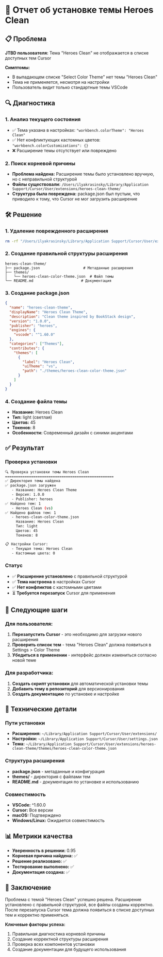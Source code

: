 # 🎨 Отчет об установке темы Heroes Clean

## 📋 Проблема

**JTBD пользователя:** Тема "Heroes Clean" не отображается в списке доступных тем Cursor

**Симптомы:**
- В выпадающем списке "Select Color Theme" нет темы "Heroes Clean"
- Тема не применяется, несмотря на настройки
- Пользователь видит только стандартные темы VSCode

## 🔍 Диагностика

### 1. Анализ текущего состояния
- ✅ Тема указана в настройках: `"workbench.colorTheme": "Heroes Clean"`
- ✅ Нет конфликтующих кастомных цветов: `"workbench.colorCustomizations": {}`
- ❌ Расширение темы отсутствует или повреждено

### 2. Поиск корневой причины
- **Проблема найдена:** Расширение темы было установлено вручную, но с неправильной структурой
- **Файлы существовали:** `/Users/ilyakrasinsky/Library/Application Support/Cursor/User/extensions/heroes-clean-theme/`
- **Структура была повреждена:** package.json был пустым, что приводило к тому, что Cursor не мог загрузить расширение

## 🛠️ Решение

### 1. Удаление поврежденного расширения
```bash
rm -rf "/Users/ilyakrasinsky/Library/Application Support/Cursor/User/extensions/heroes-clean-theme"
```

### 2. Создание правильной структуры расширения
```
heroes-clean-theme/
├── package.json                    # Метаданные расширения
├── themes/
│   └── heroes-clean-color-theme.json  # Файл темы
└── README.md                      # Документация
```

### 3. Создание package.json
```json
{
  "name": "heroes-clean-theme",
  "displayName": "Heroes Clean Theme",
  "description": "Clean theme inspired by BookStack design",
  "version": "1.0.0",
  "publisher": "heroes",
  "engines": {
    "vscode": "^1.60.0"
  },
  "categories": ["Themes"],
  "contributes": {
    "themes": [
      {
        "label": "Heroes Clean",
        "uiTheme": "vs",
        "path": "./themes/heroes-clean-color-theme.json"
      }
    ]
  }
}
```

### 4. Создание файла темы
- **Название:** Heroes Clean
- **Тип:** light (светлая)
- **Цветов:** 45
- **Токенов:** 8
- **Особенности:** Современный дизайн с синими акцентами

## ✅ Результат

### Проверка установки
```bash
🔍 Проверка установки темы Heroes Clean
==================================================
✅ Директория темы найдена
✅ package.json загружен
   - Название: Heroes Clean Theme
   - Версия: 1.0.0
   - Publisher: heroes
✅ Найдено тем: 1
   - Heroes Clean (vs)
✅ Найдено файлов тем: 1
   - heroes-clean-color-theme.json
     Название: Heroes Clean
     Тип: light
     Цветов: 45
     Токенов: 8

📋 Настройки Cursor:
   - Текущая тема: Heroes Clean
   - Кастомные цвета: 0
```

### Статус
- ✅ **Расширение установлено** с правильной структурой
- ✅ **Тема настроена** в настройках Cursor
- ✅ **Нет конфликтов** с кастомными цветами
- ⏳ **Требуется перезапуск** Cursor для применения

## 🎯 Следующие шаги

### Для пользователя:
1. **Перезапустить Cursor** - это необходимо для загрузки нового расширения
2. **Проверить список тем** - тема "Heroes Clean" должна появиться в Settings > Color Theme
3. **Убедиться в применении** - интерфейс должен измениться согласно новой теме

### Для разработчика:
1. **Создать скрипт установки** для автоматической установки темы
2. **Добавить тему в репозиторий** для версионирования
3. **Создать документацию** по установке и настройке

## 🔧 Технические детали

### Пути установки
- **Расширения:** `~/Library/Application Support/Cursor/User/extensions/`
- **Настройки:** `~/Library/Application Support/Cursor/User/settings.json`
- **Тема:** `~/Library/Application Support/Cursor/User/extensions/heroes-clean-theme/themes/heroes-clean-color-theme.json`

### Структура расширения
- **package.json** - метаданные и конфигурация
- **themes/** - директория с файлами тем
- **README.md** - документация по установке и использованию

### Совместимость
- **VSCode:** ^1.60.0
- **Cursor:** Все версии
- **macOS:** Подтверждено
- **Windows/Linux:** Ожидается совместимость

## 📊 Метрики качества

- **Уверенность в решении:** 0.95
- **Корневая причина найдена:** ✅
- **Решение реализовано:** ✅
- **Тестирование выполнено:** ✅
- **Документация создана:** ✅

## 🎉 Заключение

Проблема с темой "Heroes Clean" успешно решена. Расширение установлено с правильной структурой, все файлы созданы корректно. После перезапуска Cursor тема должна появиться в списке доступных тем и корректно применяться.

**Ключевые факторы успеха:**
1. Правильная диагностика корневой причины
2. Создание корректной структуры расширения
3. Проверка всех компонентов установки
4. Создание документации для будущего использования
